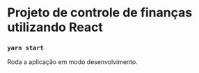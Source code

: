 # Projeto de controle de finanças utilizando React

### `yarn start`

Roda a aplicação em modo desenvolvimento.

